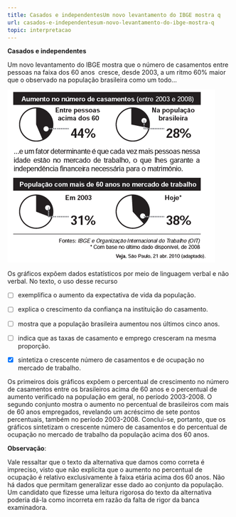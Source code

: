 ```yaml
---
title: Casados e independentesUm novo levantamento do IBGE mostra q
url: casados-e-independentesum-novo-levantamento-do-ibge-mostra-q
topic: interpretacao
---
```



**Casados e independentes**

Um novo levantamento do IBGE mostra que o número de casamentos entre pessoas na faixa dos 60 anos  cresce, desde 2003, a um ritmo 60% maior que o observado na população brasileira como um todo...

![](2b2255e1-99c1-72bc-9008-40a78168e80a.png)

Os gráficos expõem dados estatísticos por meio de linguagem verbal e não verbal. No texto, o uso desse recurso



- [ ] exemplifica o aumento da expectativa de vida da população.
- [ ] explica o crescimento da confiança na instituição do casamento.
- [ ] mostra que a população brasileira aumentou nos últimos cinco anos.
- [ ] indica que as taxas de casamento e emprego cresceram na mesma proporção.
- [x] sintetiza o crescente número de casamentos e de ocupação no mercado de trabalho.


Os primeiros dois gráficos expõem o percentual de crescimento no número de casamentos entre os brasileiros acima de 60 anos e o percentual de aumento verificado na população em geral, no período 2003-2008. O segundo conjunto mostra o aumento no percentual de brasileiros com mais de 60 anos empregados, revelando um acréscimo de sete pontos percentuais, também no período 2003-2008. Conclui-se, portanto, que os gráficos sintetizam o crescente número de casamentos e do percentual de ocupação no mercado de trabalho da população acima dos 60 anos.

**Observação**:

Vale ressaltar que o texto da alternativa que damos como correta é impreciso, visto que não explicita que o aumento no percentual de ocupação é relativo exclusivamente à faixa etária acima dos 60 anos. Não há dados que permitam generalizar esse dado ao conjunto da população. Um candidato que fizesse uma leitura rigorosa do texto da alternativa poderia dá-la como incorreta em razão da falta de rigor da banca examinadora.
